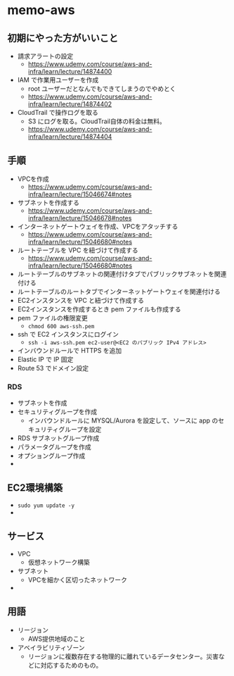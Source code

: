 # memo-aws

## 初期にやった方がいいこと
* 請求アラートの設定
  * https://www.udemy.com/course/aws-and-infra/learn/lecture/14874400
* IAM で作業用ユーザーを作成
  * root ユーザーだとなんでもできてしまうのでやめとく
  * https://www.udemy.com/course/aws-and-infra/learn/lecture/14874402
* CloudTrail で操作ログを取る
  * S3 にログを取る。CloudTrail自体の料金は無料。
  * https://www.udemy.com/course/aws-and-infra/learn/lecture/14874404

## 手順
* VPCを作成
  * https://www.udemy.com/course/aws-and-infra/learn/lecture/15046674#notes
* サブネットを作成する
  * https://www.udemy.com/course/aws-and-infra/learn/lecture/15046678#notes
* インターネットゲートウェイを作成、VPCをアタッチする
  * https://www.udemy.com/course/aws-and-infra/learn/lecture/15046680#notes
* ルートテーブルを VPC を紐づけて作成する
  * https://www.udemy.com/course/aws-and-infra/learn/lecture/15046680#notes
* ルートテーブルのサブネットの関連付けタブでパブリックサブネットを関連付ける
* ルートテーブルのルートタブでインターネットゲートウェイを関連付ける
* EC2インスタンスを VPC と紐づけて作成する
* EC2インスタンスを作成するとき pem ファイルも作成する
* pem ファイルの権限変更
  * `chmod 600 aws-ssh.pem`
* ssh で EC2 インスタンスにログイン
  * `ssh -i aws-ssh.pem ec2-user@<EC2 のパブリック IPv4 アドレス>`
* インバウンドルールで HTTPS を追加
* Elastic IP で IP 固定
* Route 53 でドメイン設定

### RDS
* サブネットを作成
* セキュリティグループを作成
  * インバウンドルールに MYSQL/Aurora を設定して、ソースに app のセキュリティグループを設定
* RDS サブネットグループ作成
* パラメータグループを作成
* オプショングループ作成
* 

## EC2環境構築
* `sudo yum update -y`
* 

## サービス
* VPC
  * 仮想ネットワーク構築
* サブネット
  * VPCを細かく区切ったネットワーク
* 

## 用語
* リージョン
  * AWS提供地域のこと
* アベイラビリティゾーン
  * リージョンに複数存在する物理的に離れているデータセンター。災害などに対応するためのもの。
